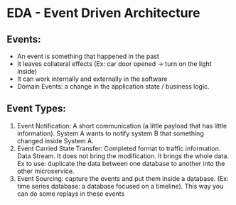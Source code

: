 # EDA - Event Driven Architecture

## Events: 
- An event is something that happened in the past
- It leaves collateral effects (Ex: car door opened -> turn on the light inside) 
- It can work internally and externally in the software
- Domain Events: a change in the application state / business logic.

## Event Types:
1) Event Notification: A short communication (a little payload that has little information). System A wants to notify system B that something changed inside System A.
2) Event Carried State Transfer: Completed format to traffic information. Data Stream. It does not bring the modification. It brings the whole data. Ex to use: duplicate the data between one database to another into the other microservice.
3) Event Sourcing: capture the events and put them inside a database. (Ex: time series database: a database focused on a timeline). This way you can do some replays in these events

